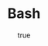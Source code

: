 ---
author:
  name: Linode
  email: docs@linode.com
description: 'Bash is a programming language and a shell for UNIX systems. It provides a number of commonly used programming functions and operators, as well as some file specific operators.'
keywords: ["bash","shell","programming","language"]
license: '[CC BY-ND 4.0](https://creativecommons.org/licenses/by-nd/4.0)'
title: Bash
published: 2019-10-09
show_in_lists: true
---